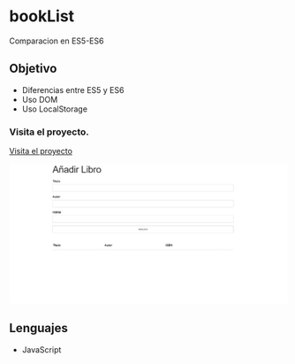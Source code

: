 # bookList
Comparacion en ES5-ES6

## Objetivo
+ Diferencias entre ES5 y ES6
+ Uso DOM
+ Uso LocalStorage

### Visita el proyecto.
[Visita el proyecto](https://miguelpl32.github.io/bookList/)

![](portada-booklist.jpg)

## Lenguajes
+ JavaScript
